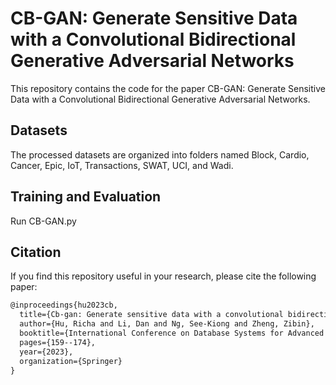 CB-GAN: Generate Sensitive Data with a Convolutional Bidirectional Generative Adversarial Networks
===
This repository contains the code for the paper CB-GAN: Generate Sensitive Data with a Convolutional Bidirectional Generative Adversarial Networks.

Datasets
---
The processed datasets are organized into folders named Block, Cardio, Cancer, Epic, IoT, Transactions, SWAT, UCI, and Wadi.

Training and Evaluation
-----
Run CB-GAN.py

Citation
---
If you find this repository useful in your research, please cite the following paper:

```html
@inproceedings{hu2023cb,
  title={Cb-gan: Generate sensitive data with a convolutional bidirectional generative adversarial networks},
  author={Hu, Richa and Li, Dan and Ng, See-Kiong and Zheng, Zibin},
  booktitle={International Conference on Database Systems for Advanced Applications},
  pages={159--174},
  year={2023},
  organization={Springer}
}
